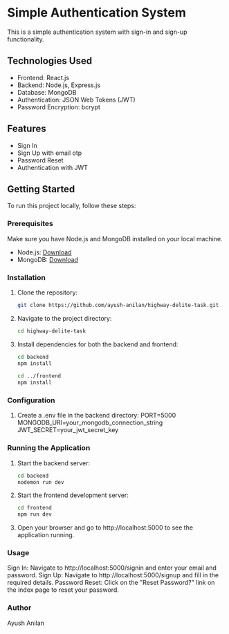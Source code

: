 # Simple Authentication System

This is a simple authentication system with sign-in and sign-up functionality.

## Technologies Used

- Frontend: React.js
- Backend: Node.js, Express.js
- Database: MongoDB
- Authentication: JSON Web Tokens (JWT)
- Password Encryption: bcrypt

## Features

- Sign In
- Sign Up with email otp
- Password Reset
- Authentication with JWT

## Getting Started

To run this project locally, follow these steps:

### Prerequisites

Make sure you have Node.js and MongoDB installed on your local machine.

- Node.js: [Download](https://nodejs.org/)
- MongoDB: [Download](https://www.mongodb.com/try/download/community)

### Installation

1. Clone the repository:

   ```bash
   git clone https://github.com/ayush-anilan/highway-delite-task.git
2. Navigate to the project directory:
   ```bash
   cd highway-delite-task
3. Install dependencies for both the backend and frontend:
   ```bash
   cd backend
   npm install
  
   cd ../frontend
   npm install

### Configuration
1. Create a .env file in the backend directory:
    PORT=5000
    MONGODB_URI=your_mongodb_connection_string
    JWT_SECRET=your_jwt_secret_key

### Running the Application
1. Start the backend server:
   ```bash
   cd backend
   nodemon run dev
2. Start the frontend development server:
   ```bash
   cd frontend
   npm run dev
3. Open your browser and go to http://localhost:5000 to see the application running.

### Usage
Sign In: Navigate to http://localhost:5000/signin and enter your email and password.
Sign Up: Navigate to http://localhost:5000/signup and fill in the required details.
Password Reset: Click on the "Reset Password?" link on the index page to reset your password.

### Author
Ayush Anilan
